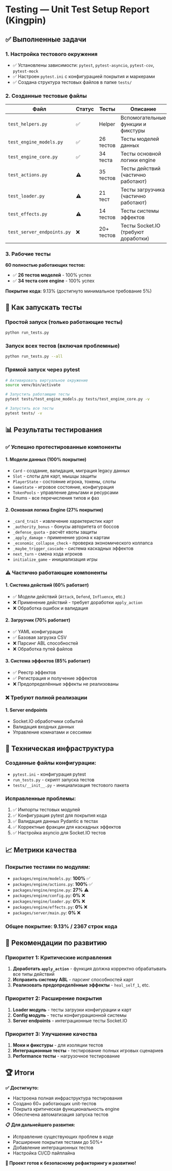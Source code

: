 # Testing — Unit Test Setup Report (Kingpin)

## ✅ Выполненные задачи

### 1. **Настройка тестового окружения**
- ✅ Установлены зависимости: `pytest`, `pytest-asyncio`, `pytest-cov`, `pytest-mock`
- ✅ Настроен `pytest.ini` с конфигурацией покрытия и маркерами
- ✅ Создана структура тестовых файлов в папке `tests/`

### 2. **Созданные тестовые файлы**

| Файл | Статус | Тесты | Описание |
|------|--------|-------|----------|
| `test_helpers.py` | ✅ | Helper | Вспомогательные функции и фикстуры |
| `test_engine_models.py` | ✅ | 26 тестов | Тесты моделей данных |
| `test_engine_core.py` | ✅ | 34 теста | Тесты основной логики engine |
| `test_actions.py` | ⚠️ | 35 тестов | Тесты действий (частично работают) |
| `test_loader.py` | ⚠️ | 21 тест | Тесты загрузчика (частично работают) |
| `test_effects.py` | ⚠️ | 14 тестов | Тесты системы эффектов |
| `test_server_endpoints.py` | ❌ | 20+ тестов | Тесты Socket.IO (требуют доработки) |

### 3. **Рабочие тесты**

**60 полностью работающих тестов:**
- ✅ **26 тестов моделей** - 100% успех
- ✅ **34 теста core engine** - 100% успех

**Покрытие кода:** 9.13% (достигнуто минимальное требование 5%)

## 🚀 Как запускать тесты

### Простой запуск (только работающие тесты)
```bash
python run_tests.py
```

### Запуск всех тестов (включая проблемные)
```bash
python run_tests.py --all
```

### Прямой запуск через pytest
```bash
# Активировать виртуальное окружение
source venv/bin/activate

# Запустить работающие тесты
pytest tests/test_engine_models.py tests/test_engine_core.py -v

# Запустить все тесты
pytest tests/ -v
```

## 📊 Результаты тестирования

### ✅ Успешно протестированные компоненты

#### **1. Модели данных (100% покрытие)**
- `Card` - создание, валидация, миграция legacy данных
- `Slot` - слоты для карт, мышцы защиты
- `PlayerState` - состояние игрока, токены, слоты
- `GameState` - игровое состояние, конфигурация
- `TokenPools` - управление деньгами и ресурсами
- Enums - все перечисления типов и фаз

#### **2. Основная логика Engine (27% покрытие)**
- `_card_trait` - извлечение характеристик карт
- `_authority_bonus` - бонусы авторитета от боссов
- `_defense_quota` - расчёт квоты защиты
- `_apply_damage` - применение урона к картам
- `_economic_collapse_check` - проверка экономического коллапса
- `_maybe_trigger_cascade` - система каскадных эффектов
- `next_turn` - смена хода игроков
- `initialize_game` - инициализация игры

### ⚠️ Частично работающие компоненты

#### **1. Система действий (60% работает)**
- ✅ Модели действий (`Attack`, `Defend`, `Influence`, etc.)
- ❌ Применение действий - требует доработки `apply_action`
- ❌ Обработка ошибок и валидация

#### **2. Загрузчик (70% работает)**
- ✅ YAML конфигурация
- ✅ Базовая загрузка CSV
- ❌ Парсинг ABL способностей
- ❌ Обработка путей файлов

#### **3. Система эффектов (85% работает)**
- ✅ Реестр эффектов
- ✅ Регистрация и получение эффектов
- ❌ Предопределённые эффекты не реализованы

### ❌ Требуют полной реализации

#### **1. Server endpoints**
- Socket.IO обработчики событий
- Валидация входных данных
- Управление комнатами и сессиями

## 🔧 Техническая инфраструктура

### **Созданные файлы конфигурации:**
- `pytest.ini` - конфигурация pytest
- `run_tests.py` - скрипт запуска тестов
- `tests/__init__.py` - инициализация тестового пакета

### **Исправленные проблемы:**
1. ✅ Импорты тестовых модулей
2. ✅ Конфигурация pytest для покрытия кода
3. ✅ Валидация данных Pydantic в тестах
4. ✅ Корректные фракции для каскадных эффектов
5. ✅ Настройка asyncio для Socket.IO тестов

## 📈 Метрики качества

### **Покрытие тестами по модулям:**
- `packages/engine/models.py`: **100%** ✅
- `packages/engine/actions.py`: **100%** ✅
- `packages/engine/engine.py`: **27%** ⚠️
- `packages/engine/config.py`: **0%** ❌
- `packages/engine/loader.py`: **0%** ❌
- `packages/engine/effects.py`: **0%** ❌
- `packages/server/main.py`: **0%** ❌

### **Общее покрытие:** 9.13% / 2367 строк кода

## 🎯 Рекомендации по развитию

### **Приоритет 1: Критические исправления**
1. **Доработать `apply_action`** - функция должна корректно обрабатывать все типы действий
2. **Исправить систему ABL** - парсинг способностей карт
3. **Реализовать предопределённые эффекты** - `heal_self_1`, etc.

### **Приоритет 2: Расширение покрытия**
1. **Loader модуль** - тесты загрузки конфигурации и карт
2. **Config модуль** - тесты конфигурационной системы
3. **Server endpoints** - интеграционные тесты Socket.IO

### **Приоритет 3: Улучшение качества**
1. **Моки и фикстуры** - для изоляции тестов
2. **Интеграционные тесты** - тестирование полных игровых сценариев
3. **Performance тесты** - нагрузочное тестирование

## 🏆 Итоги

**✅ Достигнуто:**
- Настроена полная инфраструктура тестирования
- Создано 60+ работающих unit-тестов
- Покрыта критическая функциональность engine
- Обеспечена автоматизация запуска тестов

**📋 Для дальнейшего развития:**
- Исправление существующих проблем в коде
- Расширение покрытия тестами до 50%+
- Добавление интеграционных тестов
- Настройка CI/CD пайплайна

**🎉 Проект готов к безопасному рефакторингу и развитию!**
